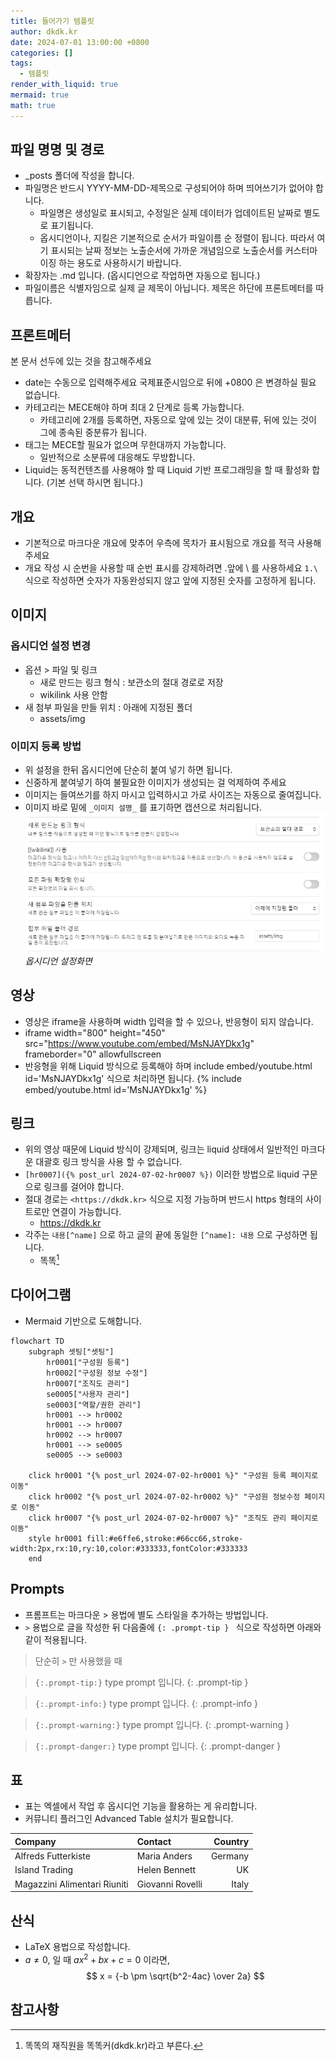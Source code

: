 ```yaml
---
title: 들어가기 템플릿
author: dkdk.kr
date: 2024-07-01 13:00:00 +0800
categories: []
tags:
  - 템플릿
render_with_liquid: true
mermaid: true
math: true
---
```


## 파일 명명 및 경로

- _posts 폴더에 작성을 합니다.
- 파일명은 반드시 YYYY-MM-DD-제목으로 구성되어야 하며 띄어쓰기가 없어야 합니다.
	- 파일명은 생성일로 표시되고, 수정일은 실제 데이터가 업데이트된 날짜로 별도로 표기됩니다.
	- 옵시디언이나, 지킬은 기본적으로 순서가 파일이름 순 정렬이 됩니다. 따라서 여기 표시되는 날짜 정보는 노출순서에 가까운 개념임으로 노출순서를 커스터마이징 하는 용도로 사용하시기 바랍니다. 
- 확장자는 .md 입니다. (옵시디언으로 작업하면 자동으로 됩니다.)
 - 파일이름은 식별자임으로 실제 글 제목이 아닙니다. 제목은 하단에 프론트메터를 따릅니다.

## 프론트메터

본 문서 선두에 있는 것을 참고해주세요

- date는 수동으로 입력해주세요 국제표준시임으로 뒤에 +0800 은 변경하실 필요 없습니다.
- 카테고리는 MECE해야 하며 최대 2 단계로 등록 가능합니다.
	- 카테고리에 2개를 등록하면,  자동으로 앞에 있는 것이 대분류, 뒤에 있는 것이 그에 종속된 중분류가 됩니다. 
- 태그는 MECE할 필요가 없으며 무한대까지 가능합니다.
	- 일반적으로 소분류에 대응해도 무방합니다.
- Liquid는 동적컨텐츠를 사용해야 할 때 Liquid 기반 프로그래밍을 할 때 활성화 합니다. (기본 선택 하시면 됩니다.)

## 개요

- 기본적으로 마크다운 개요에 맞추어 우측에 목차가 표시됨으로 개요를 적극 사용해 주세요 
- 개요 작성 시 순번을 사용할 때 순번 표시를 강제하려면 .앞에 \ 를 사용하세요 `1.\` 식으로 작성하면 숫자가 자동완성되지 않고 앞에 지정된 숫자를 고정하게 됩니다.

## 이미지

### 옵시디언 설정 변경
- 옵션 > 파일 및 링크 
	- 새로 만드는 링크 형식 : 보관소의 절대 경로로 저장
	- wikilink 사용 안함
- 새 첨부 파일을 만들 위치 : 아래에 지정된 폴더
	- assets/img

### 이미지 등록 방법
- 위 설정을 한뒤 옵시디언에 단순히 붙여 넣기 하면 됩니다.
- 신중하게 붙여넣기 하여 불필요한 이미지가 생성되는 걸 억제하여 주세요
- 이미지는 들여쓰기를 하지 마시고 입력하시고 가로 사이즈는 자동으로 줄여집니다.
- 이미지 바로 밑에 `_이미지 설명_` 를 표기하면 캡션으로 처리됩니다.
![](assets/img/Pasted%20image%2020240709200029.png)
_옵시디언 설정화면_

## 영상

- 영상은 iframe을 사용하며 width 입력을 할 수 있으나, 반응형이 되지 않습니다.
- iframe width="800" height="450" src="https://www.youtube.com/embed/MsNJAYDkx1g" frameborder="0" allowfullscreen
- 반응형을 위해 Liquid 방식으로 등록해야 하며 include embed/youtube.html id='MsNJAYDkx1g' 식으로 처리하면 됩니다.
{% include embed/youtube.html id='MsNJAYDkx1g' %}

## 링크

- 위의 영상 때문에 Liquid 방식이 강제되며, 링크는 liquid 상태에서 일반적인 마크다운 대괄호 링크 방식을 사용 할 수 없습니다.
- `[hr0007]({% post_url 2024-07-02-hr0007 %})` 이러한 방법으로 liquid 구문으로 링크를 걸어야 합니다.
- 절대 경로는 `<https://dkdk.kr>` 식으로 지정 가능하며 반드시 https 형태의 사이트로만 연결이 가능합니다. 
  - <https://dkdk.kr>
- 각주는 `내용[^name]` 으로 하고 글의 끝에 동일한 `[^name]: 내용` 으로 구성하면 됩니다.
  - 똑똑[^dkdk]



## 다이어그램

- Mermaid 기반으로 도해합니다.
```mermaid
flowchart TD
    subgraph 셋팅["셋팅"]
        hr0001["구성원 등록"]
        hr0002["구성원 정보 수정"]
        hr0007["조직도 관리"]
        se0005["사용자 관리"]
        se0003["역할/권한 관리"]
        hr0001 --> hr0002
        hr0001 --> hr0007
        hr0002 --> hr0007
        hr0001 --> se0005
        se0005 --> se0003

    click hr0001 "{% post_url 2024-07-02-hr0001 %}" "구성원 등록 페이지로 이동"
    click hr0002 "{% post_url 2024-07-02-hr0002 %}" "구성원 정보수정 페이지로 이동"
    click hr0007 "{% post_url 2024-07-02-hr0007 %}" "조직도 관리 페이지로 이동"
    style hr0001 fill:#e6ffe6,stroke:#66cc66,stroke-width:2px,rx:10,ry:10,color:#333333,fontColor:#333333
    end
```


## Prompts
- 프롬프트는 마크다운 > 용법에 별도 스타일을 추가하는 방법입니다.
- `>` 용법으로 글을 작성한 뒤 다음줄에 `{: .prompt-tip } ` 식으로 작성하면 아래와 같이 적용됩니다.

> 단순히 `>` 만 사용했을 때

> `{:.prompt-tip:}` type prompt 입니다.
{: .prompt-tip }

>  `{:.prompt-info:}` type prompt 입니다.
{: .prompt-info }

> `{:.prompt-warning:}` type prompt 입니다.
{: .prompt-warning }

> `{:.prompt-danger:}` type prompt 입니다.
{: .prompt-danger }


## 표
- 표는 엑셀에서 작업 후 옵시디언 기능을 활용하는 게 유리합니다.
- 커뮤니티 플러그인 Advanced Table 설치가 필요합니다.

| Company                      | Contact          | Country |
|:---------------------------|:---------------|-------:|
| Alfreds Futterkiste          | Maria Anders     | Germany |
| Island Trading               | Helen Bennett    | UK      |
| Magazzini Alimentari Riuniti | Giovanni Rovelli | Italy   |

## 산식

- LaTeX 용법으로 작성합니다.
- $a \ne 0$, 일 때 $ax^2 + bx + c = 0$ 이라면,
$$ x = {-b \pm \sqrt{b^2-4ac} \over 2a} $$

## 참고사항
[^dkdk]:똑똑의 재직원을 똑똑커(dkdk.kr)라고 부른다.